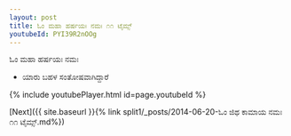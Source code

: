```yaml
---
layout: post
title: ಓಂ ಮಹಾ ಹರ್ಷಯಃ ನಮಃ ೧೧ ಟೈಮ್ಸ್
youtubeId: PYI39R2nOOg
---
```

 
 
 ಓಂ ಮಹಾ ಹರ್ಷಯಃ ನಮಃ  
 
 -  ಯಾರು ಬಹಳ ಸಂತೋಷವಾಗಿದ್ದಾರೆ 
 
  
 
  
 
 
 
 
 
 


{% include youtubePlayer.html id=page.youtubeId %}
 
[Next]({{ site.baseurl }}{% link  split1/_posts/2014-06-20-ಓಂ ಜಿಥ ಕಾಮಾಯ ನಮಃ ೧೧ ಟೈಮ್ಸ್.md%})
 
